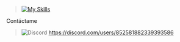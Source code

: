 > [![My Skills](https://skillicons.dev/icons?i=js,html,css,java,nodejs,npm,yarn,git,vscode,idea,electron)](https://skillicons.dev)

Contáctame
> ![Discord](https://img.shields.io/badge/Discord-%235865F2.svg?style=for-the-badge&logo=discord&logoColor=white) https://discord.com/users/852581882339393586
